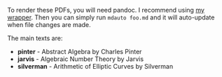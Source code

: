 To render these PDFs, you will need pandoc. I recommend using [my wrapper](https://github.com/narodnik/script/tree/master/md2pdf).
Then you can simply run `mdauto foo.md` and it will auto-update when file changes are made.

The main texts are:

* **pinter** - Abstract Algebra by Charles Pinter
* **jarvis** - Algebraic Number Theory by Jarvis
* **silverman** - Arithmetic of Elliptic Curves by Silverman

